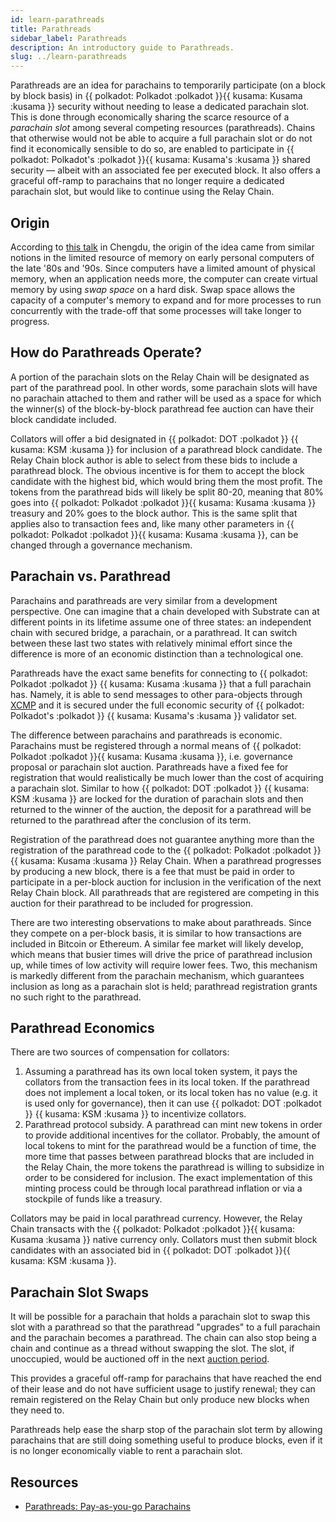 ```yaml
---
id: learn-parathreads
title: Parathreads
sidebar_label: Parathreads
description: An introductory guide to Parathreads.
slug: ../learn-parathreads
---
```


Parathreads are an idea for parachains to temporarily participate (on a block by block basis) 
in {{ polkadot: Polkadot :polkadot }}{{ kusama: Kusama :kusama }} security without needing to 
lease a dedicated parachain slot. This is done through economically sharing the scarce resource 
of a *parachain slot* among several competing resources (parathreads). Chains that otherwise would 
not be able to acquire a full parachain slot or do not find it economically sensible to do so, are 
enabled to participate in {{ polkadot: Polkadot's :polkadot }}{{ kusama: Kusama's :kusama }} shared 
security &mdash; albeit with an associated fee per executed block. It also offers a graceful off-ramp 
to parachains that no longer require a dedicated parachain slot, but would like to continue using the 
Relay Chain.

## Origin

According to [this talk](https://v.douyu.com/show/a4Jj7llO5q47Dk01) in Chengdu, the origin of the
idea came from similar notions in the limited resource of memory on early personal computers of the
late '80s and '90s. Since computers have a limited amount of physical memory, when an application
needs more, the computer can create virtual memory by using *swap space* on a hard disk. Swap space
allows the capacity of a computer's memory to expand and for more processes to run concurrently with
the trade-off that some processes will take longer to progress.

## How do Parathreads Operate?

A portion of the parachain slots on the Relay Chain will be designated as part of the parathread
pool. In other words, some parachain slots will have no parachain attached to them and rather will
be used as a space for which the winner(s) of the block-by-block parathread fee auction can have
their block candidate included.

Collators will offer a bid designated in {{ polkadot: DOT :polkadot }} 
{{ kusama: KSM :kusama }} for inclusion of a parathread block candidate. The
Relay Chain block author is able to select from these bids to include a parathread block. The
obvious incentive is for them to accept the block candidate with the highest bid, which would bring
them the most profit. The tokens from the parathread bids will likely be split 80-20, meaning that
80% goes into {{ polkadot: Polkadot :polkadot }}{{ kusama: Kusama :kusama }} treasury and 20% goes 
to the block author. This is the same split that applies also to transaction fees and, like many other 
parameters in {{ polkadot: Polkadot :polkadot }}{{ kusama: Kusama :kusama }}, can be changed through 
a governance mechanism.

## Parachain vs. Parathread

Parachains and parathreads are very similar from a development perspective. One can imagine that a
chain developed with Substrate can at different points in its lifetime assume one of three states:
an independent chain with secured bridge, a parachain, or a parathread. It can switch between these
last two states with relatively minimal effort since the difference is more of an economic
distinction than a technological one.

Parathreads have the exact same benefits for connecting to {{ polkadot: Polkadot :polkadot }} 
{{ kusama: Kusama :kusama }} that a full parachain has. Namely, it is able to send messages to 
other para-objects through [XCMP](learn-cross-consensus.md###XCMP) and it is secured
under the full economic security of {{ polkadot: Polkadot's :polkadot }} 
{{ kusama: Kusama's :kusama }} validator set.

The difference between parachains and parathreads is economic. Parachains must be registered through
a normal means of {{ polkadot: Polkadot :polkadot }}{{ kusama: Kusama :kusama }}, i.e. governance 
proposal or parachain slot auction. Parathreads have a fixed fee for registration that would realistically 
be much lower than the cost of acquiring a parachain slot. Similar to how {{ polkadot: DOT :polkadot }} 
{{ kusama: KSM :kusama }} are locked for the duration of parachain slots and then returned to the winner 
of the auction, the deposit for a parathread will be returned to the parathread after the conclusion of 
its term.

Registration of the parathread does not guarantee anything more than the registration of the
parathread code to the {{ polkadot: Polkadot :polkadot }}{{ kusama: Kusama :kusama }} Relay Chain. 
When a parathread progresses by producing a new block, there is a fee that must be paid in order to 
participate in a per-block auction for inclusion in the verification of the next Relay Chain block. 
All parathreads that are registered are competing in this auction for their parathread to be included 
for progression.

There are two interesting observations to make about parathreads. Since they compete on a
per-block basis, it is similar to how transactions are included in Bitcoin or Ethereum. A similar
fee market will likely develop, which means that busier times will drive the price of parathread
inclusion up, while times of low activity will require lower fees. Two, this mechanism is markedly
different from the parachain mechanism, which guarantees inclusion as long as a parachain slot is
held; parathread registration grants no such right to the parathread.

## Parathread Economics

There are two sources of compensation for collators:

1. Assuming a parathread has its own local token system, it pays the collators from the transaction
   fees in its local token. If the parathread does not implement a local token, or its local token
   has no value (e.g. it is used only for governance), then it can use {{ polkadot: DOT :polkadot }} 
{{ kusama: KSM :kusama }} to incentivize collators.
2. Parathread protocol subsidy. A parathread can mint new tokens in order to provide additional
   incentives for the collator. Probably, the amount of local tokens to mint for the parathread
   would be a function of time, the more time that passes between parathread blocks that are
   included in the Relay Chain, the more tokens the parathread is willing to subsidize in order to
   be considered for inclusion. The exact implementation of this minting process could be through
   local parathread inflation or via a stockpile of funds like a treasury.

Collators may be paid in local parathread currency. However, the Relay Chain transacts with the
{{ polkadot: Polkadot :polkadot }}{{ kusama: Kusama :kusama }} native currency only. Collators 
must then submit block candidates with an associated bid in {{ polkadot: DOT :polkadot }}{{ kusama: KSM :kusama }}.

## Parachain Slot Swaps

It will be possible for a parachain that holds a parachain slot to swap this slot with a parathread
so that the parathread "upgrades" to a full parachain and the parachain becomes a parathread. The
chain can also stop being a chain and continue as a thread without swapping the slot. The slot, if
unoccupied, would be auctioned off in the next [auction period](learn-auction.md).

This provides a graceful off-ramp for parachains that have reached the end of their lease and do not
have sufficient usage to justify renewal; they can remain registered on the Relay Chain but only
produce new blocks when they need to.

Parathreads help ease the sharp stop of the parachain slot term by allowing parachains that are
still doing something useful to produce blocks, even if it is no longer economically viable to rent
a parachain slot.

## Resources

- [Parathreads: Pay-as-you-go Parachains](https://medium.com/polkadot-network/parathreads-pay-as-you-go-parachains-7440d23dde06)
